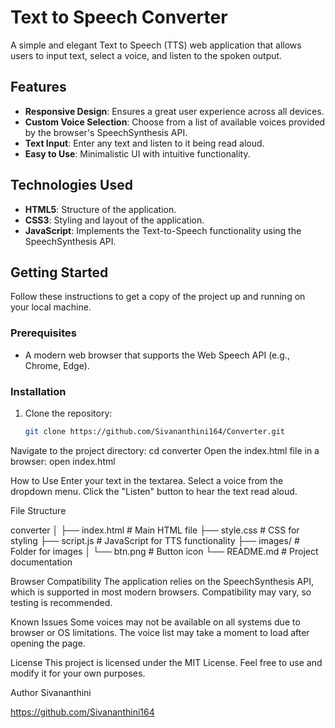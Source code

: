 # Text to Speech Converter
A simple and elegant Text to Speech (TTS) web application that allows users to input text, select a voice, and listen to the spoken output.

## Features
- **Responsive Design**: Ensures a great user experience across all devices.
- **Custom Voice Selection**: Choose from a list of available voices provided by the browser's SpeechSynthesis API.
- **Text Input**: Enter any text and listen to it being read aloud.
- **Easy to Use**: Minimalistic UI with intuitive functionality.

## Technologies Used
- **HTML5**: Structure of the application.
- **CSS3**: Styling and layout of the application.
- **JavaScript**: Implements the Text-to-Speech functionality using the SpeechSynthesis API.

## Getting Started
Follow these instructions to get a copy of the project up and running on your local machine.

### Prerequisites
- A modern web browser that supports the Web Speech API (e.g., Chrome, Edge).

### Installation
1. Clone the repository:
   ```bash
   git clone https://github.com/Sivananthini164/Converter.git
Navigate to the project directory:
cd converter
Open the index.html file in a browser:
open index.html

How to Use
Enter your text in the textarea.
Select a voice from the dropdown menu.
Click the "Listen" button to hear the text read aloud.

File Structure

converter
│
├── index.html      # Main HTML file
├── style.css       # CSS for styling
├── script.js       # JavaScript for TTS functionality
├── images/         # Folder for images
│   └── btn.png     # Button icon
└── README.md       # Project documentation

Browser Compatibility
The application relies on the SpeechSynthesis API, which is supported in most modern browsers. Compatibility may vary, so testing is recommended.

Known Issues
Some voices may not be available on all systems due to browser or OS limitations.
The voice list may take a moment to load after opening the page.

License
This project is licensed under the MIT License. Feel free to use and modify it for your own purposes.

Author
Sivananthini

https://github.com/Sivananthini164
